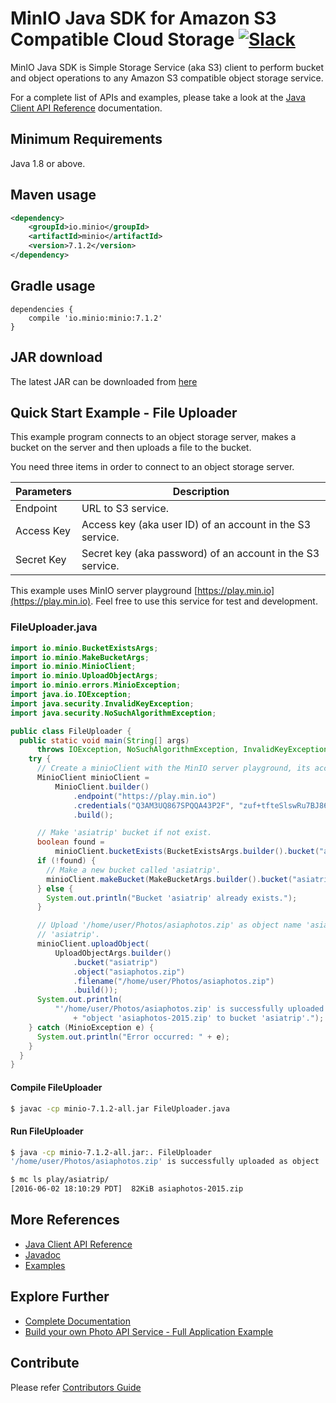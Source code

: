 # MinIO Java SDK for Amazon S3 Compatible Cloud Storage [![Slack](https://slack.min.io/slack?type=svg)](https://slack.min.io)

MinIO Java SDK is Simple Storage Service (aka S3) client to perform bucket and object operations to any Amazon S3 compatible object storage service.

For a complete list of APIs and examples, please take a look at the [Java Client API Reference](https://docs.min.io/docs/java-client-api-reference) documentation.

## Minimum Requirements
Java 1.8 or above.

## Maven usage
```xml
<dependency>
    <groupId>io.minio</groupId>
    <artifactId>minio</artifactId>
    <version>7.1.2</version>
</dependency>
```

## Gradle usage
```
dependencies {
    compile 'io.minio:minio:7.1.2'
}
```

## JAR download
The latest JAR can be downloaded from [here](https://repo1.maven.org/maven2/io/minio/minio/7.1.2/)

## Quick Start Example - File Uploader
This example program connects to an object storage server, makes a bucket on the server and then uploads a file to the bucket.

You need three items in order to connect to an object storage server.

| Parameters | Description                                                |
|------------|------------------------------------------------------------|
| Endpoint   | URL to S3 service.                                         |
| Access Key | Access key (aka user ID) of an account in the S3 service.  |
| Secret Key | Secret key (aka password) of an account in the S3 service. |

This example uses MinIO server playground [https://play.min.io](https://play.min.io). Feel free to use this service for test and development.

### FileUploader.java
```java
import io.minio.BucketExistsArgs;
import io.minio.MakeBucketArgs;
import io.minio.MinioClient;
import io.minio.UploadObjectArgs;
import io.minio.errors.MinioException;
import java.io.IOException;
import java.security.InvalidKeyException;
import java.security.NoSuchAlgorithmException;

public class FileUploader {
  public static void main(String[] args)
      throws IOException, NoSuchAlgorithmException, InvalidKeyException {
    try {
      // Create a minioClient with the MinIO server playground, its access key and secret key.
      MinioClient minioClient =
          MinioClient.builder()
              .endpoint("https://play.min.io")
              .credentials("Q3AM3UQ867SPQQA43P2F", "zuf+tfteSlswRu7BJ86wekitnifILbZam1KYY3TG")
              .build();

      // Make 'asiatrip' bucket if not exist.
      boolean found =
          minioClient.bucketExists(BucketExistsArgs.builder().bucket("asiatrip").build());
      if (!found) {
        // Make a new bucket called 'asiatrip'.
        minioClient.makeBucket(MakeBucketArgs.builder().bucket("asiatrip").build());
      } else {
        System.out.println("Bucket 'asiatrip' already exists.");
      }

      // Upload '/home/user/Photos/asiaphotos.zip' as object name 'asiaphotos-2015.zip' to bucket
      // 'asiatrip'.
      minioClient.uploadObject(
          UploadObjectArgs.builder()
              .bucket("asiatrip")
              .object("asiaphotos.zip")
              .filename("/home/user/Photos/asiaphotos.zip")
              .build());
      System.out.println(
          "'/home/user/Photos/asiaphotos.zip' is successfully uploaded as "
              + "object 'asiaphotos-2015.zip' to bucket 'asiatrip'.");
    } catch (MinioException e) {
      System.out.println("Error occurred: " + e);
    }
  }
}
```

#### Compile FileUploader
```sh
$ javac -cp minio-7.1.2-all.jar FileUploader.java
```

#### Run FileUploader
```sh
$ java -cp minio-7.1.2-all.jar:. FileUploader
'/home/user/Photos/asiaphotos.zip' is successfully uploaded as object 'asiaphotos-2015.zip' to bucket 'asiatrip'.

$ mc ls play/asiatrip/
[2016-06-02 18:10:29 PDT]  82KiB asiaphotos-2015.zip
```

## More References
* [Java Client API Reference](https://docs.min.io/docs/java-client-api-reference)
* [Javadoc](https://minio-java.min.io/)
* [Examples](https://github.com/minio/minio-java/tree/release/examples)

## Explore Further
* [Complete Documentation](https://docs.min.io)
* [Build your own Photo API Service - Full Application Example ](https://github.com/minio/minio-java-rest-example)

## Contribute
Please refer [Contributors Guide](https://github.com/minio/minio-java/blob/release/CONTRIBUTING.md)
